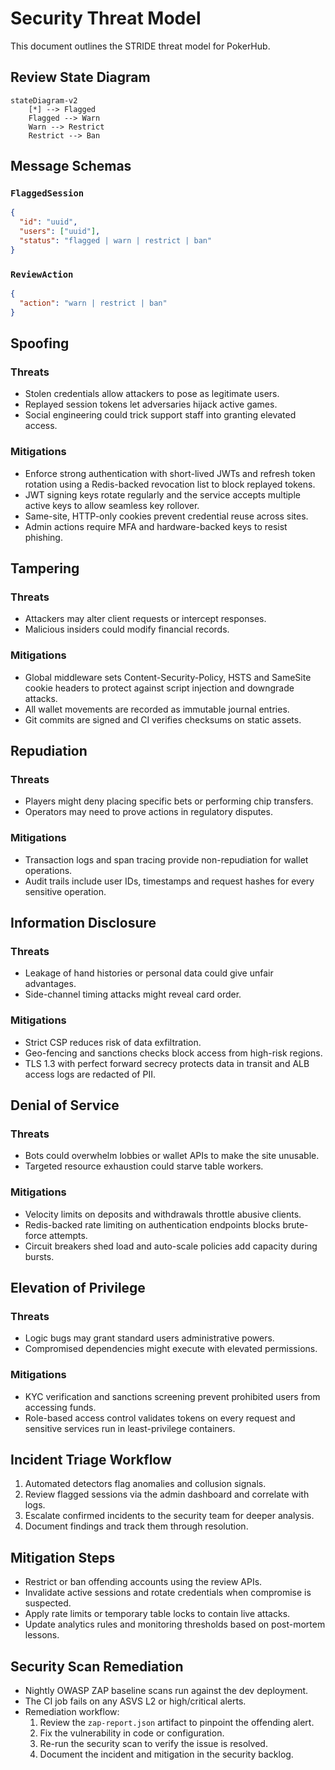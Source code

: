 # Security Threat Model

This document outlines the STRIDE threat model for PokerHub.

## Review State Diagram

```mermaid
stateDiagram-v2
    [*] --> Flagged
    Flagged --> Warn
    Warn --> Restrict
    Restrict --> Ban
```

## Message Schemas

### `FlaggedSession`

```json
{
  "id": "uuid",
  "users": ["uuid"],
  "status": "flagged | warn | restrict | ban"
}
```

### `ReviewAction`

```json
{
  "action": "warn | restrict | ban"
}
```

## Spoofing

### Threats
- Stolen credentials allow attackers to pose as legitimate users.
- Replayed session tokens let adversaries hijack active games.
- Social engineering could trick support staff into granting elevated access.

### Mitigations
- Enforce strong authentication with short-lived JWTs and refresh token rotation using a Redis-backed revocation list to block replayed tokens.
- JWT signing keys rotate regularly and the service accepts multiple active keys to allow seamless key rollover.
- Same-site, HTTP-only cookies prevent credential reuse across sites.
- Admin actions require MFA and hardware-backed keys to resist phishing.

## Tampering

### Threats
- Attackers may alter client requests or intercept responses.
- Malicious insiders could modify financial records.

### Mitigations
- Global middleware sets Content-Security-Policy, HSTS and SameSite cookie headers to protect against script injection and downgrade attacks.
- All wallet movements are recorded as immutable journal entries.
- Git commits are signed and CI verifies checksums on static assets.

## Repudiation

### Threats
- Players might deny placing specific bets or performing chip transfers.
- Operators may need to prove actions in regulatory disputes.

### Mitigations
- Transaction logs and span tracing provide non-repudiation for wallet operations.
- Audit trails include user IDs, timestamps and request hashes for every sensitive operation.

## Information Disclosure

### Threats
- Leakage of hand histories or personal data could give unfair advantages.
- Side-channel timing attacks might reveal card order.

### Mitigations
- Strict CSP reduces risk of data exfiltration.
- Geo-fencing and sanctions checks block access from high-risk regions.
- TLS 1.3 with perfect forward secrecy protects data in transit and ALB access logs are redacted of PII.

## Denial of Service

### Threats
- Bots could overwhelm lobbies or wallet APIs to make the site unusable.
- Targeted resource exhaustion could starve table workers.

### Mitigations
- Velocity limits on deposits and withdrawals throttle abusive clients.
- Redis-backed rate limiting on authentication endpoints blocks brute-force attempts.
- Circuit breakers shed load and auto-scale policies add capacity during bursts.

## Elevation of Privilege

### Threats
- Logic bugs may grant standard users administrative powers.
- Compromised dependencies might execute with elevated permissions.

### Mitigations
- KYC verification and sanctions screening prevent prohibited users from accessing funds.
- Role-based access control validates tokens on every request and sensitive services run in least-privilege containers.

## Incident Triage Workflow
1. Automated detectors flag anomalies and collusion signals.
2. Review flagged sessions via the admin dashboard and correlate with logs.
3. Escalate confirmed incidents to the security team for deeper analysis.
4. Document findings and track them through resolution.

## Mitigation Steps
- Restrict or ban offending accounts using the review APIs.
- Invalidate active sessions and rotate credentials when compromise is suspected.
- Apply rate limits or temporary table locks to contain live attacks.
- Update analytics rules and monitoring thresholds based on post-mortem lessons.


## Security Scan Remediation
- Nightly OWASP ZAP baseline scans run against the dev deployment.
- The CI job fails on any ASVS L2 or high/critical alerts.
- Remediation workflow:
  1. Review the `zap-report.json` artifact to pinpoint the offending alert.
  2. Fix the vulnerability in code or configuration.
  3. Re-run the security scan to verify the issue is resolved.
  4. Document the incident and mitigation in the security backlog.

